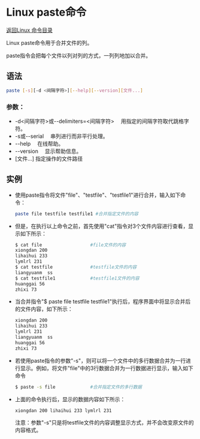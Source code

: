 # Linux paste命令
[返回Linux 命令目录](11.Linux命令大全.md)

Linux paste命令用于合并文件的列。

paste指令会把每个文件以列对列的方式，一列列地加以合并。

## 语法
```bash
paste [-s][-d <间隔字符>][--help][--version][文件...]
```

### 参数：

* -d<间隔字符>或--delimiters=<间隔字符> 　用指定的间隔字符取代跳格字符。
* -s或--serial 　串列进行而非平行处理。
* --help 　在线帮助。
* --version 　显示帮助信息。
* [文件…] 指定操作的文件路径

## 实例
* 使用paste指令将文件"file"、"testfile"、"testfile1"进行合并，输入如下命令：
    ```bash
    paste file testfile testfile1 #合并指定文件的内容 
    ```

* 但是，在执行以上命令之前，首先使用"cat"指令对3个文件内容进行查看，显示如下所示：
    ```bash
    $ cat file                  #file文件的内容  
    xiongdan 200  
    lihaihui 233  
    lymlrl 231  
    $ cat testfile              #testfile文件的内容  
    liangyuanm  ss  
    $ cat testfile1             #testfile1文件的内容  
    huanggai 56  
    zhixi 73 
    ```

* 当合并指令"$ paste file testfile testfile1"执行后，程序界面中将显示合并后的文件内容，如下所示：
    ```bash
    xiongdan 200  
    lihaihui 233  
    lymlrl 231  
    liangyuanm  ss  
    huanggai 56  
    zhixi 73  
    ```

* 若使用paste指令的参数"-s"，则可以将一个文件中的多行数据合并为一行进行显示。例如，将文件"file"中的3行数据合并为一行数据进行显示，输入如下命令
    ```bash
    $ paste -s file             #合并指定文件的多行数据
    ```
* 上面的命令执行后，显示的数据内容如下所示：
    ```bash
    xiongdan 200 lihaihui 233 lymlrl 231 
    ```
    注意：参数"-s"只是将testfile文件的内容调整显示方式，并不会改变原文件的内容格式。